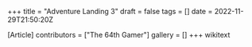 +++
title = "Adventure Landing 3"
draft = false
tags = []
date = 2022-11-29T21:50:20Z

[Article]
contributors = ["The 64th Gamer"]
gallery = []
+++
wikitext